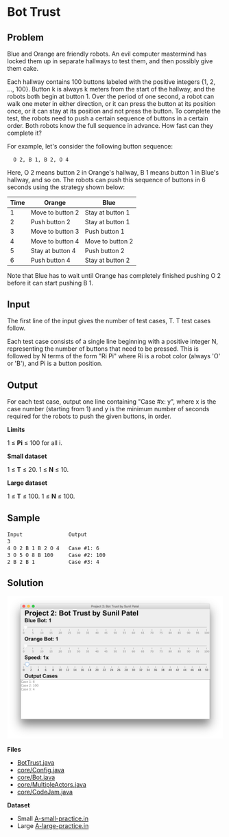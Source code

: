 # Bot Trust
## Problem
Blue and Orange are friendly robots. An evil computer mastermind has locked them up in separate hallways to test them, and then possibly give them cake.

Each hallway contains 100 buttons labeled with the positive integers {1, 2, ..., 100}. Button k is always k meters from the start of the hallway, and the robots both begin at button 1. Over the period of one second, a robot can walk one meter in either direction, or it can press the button at its position once, or it can stay at its position and not press the button. To complete the test, the robots need to push a certain sequence of buttons in a certain order. Both robots know the full sequence in advance. How fast can they complete it?

For example, let's consider the following button sequence:
```
  O 2, B 1, B 2, O 4
```
Here, O 2 means button 2 in Orange's hallway, B 1 means button 1 in Blue's hallway, and so on. The robots can push this sequence of buttons in 6 seconds using the strategy shown below:

|Time | Orange           | Blue             |
|-----|------------------|------------------|
|  1  | Move to button 2 | Stay at button 1 |
|  2  | Push button 2    | Stay at button 1 |
|  3  | Move to button 3 | Push button 1    |
|  4  | Move to button 4 | Move to button 2 |
|  5  | Stay at button 4 | Push button 2    |
|  6  | Push button 4    | Stay at button 2 |

Note that Blue has to wait until Orange has completely finished pushing O 2 before it can start pushing B 1.

## Input
The first line of the input gives the number of test cases, T. T test cases follow.

Each test case consists of a single line beginning with a positive integer N, representing the number of buttons that need to be pressed. This is followed by N terms of the form "Ri Pi" where Ri is a robot color (always 'O' or 'B'), and Pi is a button position.

## Output
For each test case, output one line containing "Case #x: y", where x is the case number (starting from 1) and y is the minimum number of seconds required for the robots to push the given buttons, in order.

**Limits**

1 ≤ **Pi** ≤ 100 for all i.

**Small dataset**

1 ≤ **T** ≤ 20.
1 ≤ **N** ≤ 10.

**Large dataset**

1 ≤ **T** ≤ 100.
1 ≤ **N** ≤ 100.

## Sample

```
Input               Output
3
4 O 2 B 1 B 2 O 4   Case #1: 6
3 O 5 O 8 B 100     Case #2: 100
2 B 2 B 1           Case #3: 4
```

## Solution

![Bot Trust GUI](Project2BotTrust.png)

**Files**

* [BotTrust.java](BotTrust.java)
* [core/Config.java](core/Config.java)
* [core/Bot.java](core/Bot.java)
* [core/MultipleActors.java](core/MultipleActors.java)
* [core/CodeJam.java](core/CodeJam.java)

**Dataset**

* Small [A-small-practice.in](A-small-practice.in)
* Large [A-large-practice.in](A-large-practice.in)
